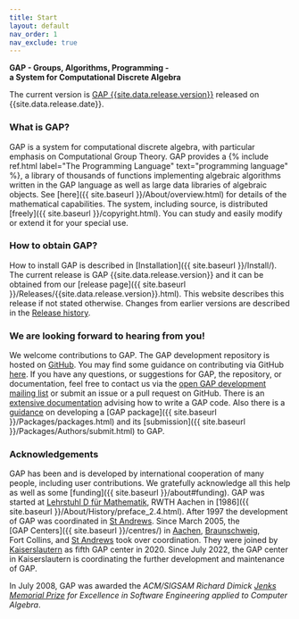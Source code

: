 ```yaml
---
title: Start
layout: default
nav_order: 1
nav_exclude: true
---
```


<p class="bigcenter">
  <strong>GAP - Groups, Algorithms, Programming -<br />
  a System for Computational Discrete Algebra</strong>
</p>

<p class="center">
The current version is 
<a href="Releases/{{site.data.release.version}}.html">GAP&nbsp;{{site.data.release.version}}</a> 
released on {{site.data.release.date}}.
</p>


### What is GAP?

GAP is a system for computational discrete algebra, with particular
emphasis on Computational Group Theory.
GAP provides a {% include ref.html label="The Programming Language"
text="programming language" %}, a library of thousands of functions
implementing algebraic algorithms written in the GAP language as well as
large data libraries of
algebraic objects. See
[here]({{ site.baseurl }}/About/overview.html) for details of the mathematical capabilities.
The system, including source, is distributed
[freely]({{ site.baseurl }}/copyright.html).
You can study and easily modify or extend it for your special use.


### How to obtain GAP?

How to install GAP is described in [Installation]({{ site.baseurl }}/Install/).
The current release is GAP {{site.data.release.version}} and it can be
obtained from our [release page]({{ site.baseurl }}/Releases/{{site.data.release.version}}.html).
This website describes this release if not stated otherwise. 
Changes from earlier versions are described in the
[Release history](https://github.com/gap-system/gap/blob/master/CHANGES.md).


### We are looking forward to hearing from you!

We welcome contributions to GAP. The GAP development repository is
hosted on [GitHub](https://github.com/gap-system/gap). You may find some
guidance on contributing via GitHub
[here](https://github.com/gap-system/gap/blob/master/CONTRIBUTING.md).
If you have any questions, or suggestions for GAP, the repository, or
documentation, feel free to contact us via the [open GAP development
mailing list](https://mail.gap-system.org/mailman/listinfo/gap) or
submit an issue or a pull request on GitHub.
There is an [extensive documentation](Doc/doc.html) advising how to
write a GAP code. Also there is a
[guidance](https://gap-packages.github.io/example/) on
developing a [GAP
package]({{ site.baseurl }}/Packages/packages.html) and its
[submission]({{ site.baseurl }}/Packages/Authors/submit.html) to
GAP.

<!---
The
[GAP Group]({{ site.baseurl }}/Contacts/People/people.html)
welcomes
[contacts]({{ site.baseurl }}/Contacts/contacts.html) with
the GAP users and offers support for them. To keep up to date on GAP
news (discussion of problems, release announcements, bug fixes), we
suggest you to
[subscribe](https://mail.gap-system.org/mailman/listinfo/forum) to the
email-based
[GAP Forum]({{ site.baseurl }}/Contacts/Forum/forum.html).

Please
[tell us]({{ site.baseurl }}/Contacts/publicationfeedback.html)
about your use of GAP in research or teaching. We may well want to
provide a link to your work. If your work is published then we ask you
to [cite]({{ site.baseurl }}/Contacts/cite.html) GAP like a
journal article or book. We maintain a
[Bibliography]({{ site.baseurl }}/Doc/Bib/bib.html) of
publications citing GAP. Please
[help us]({{ site.baseurl }}/Contacts/publicationfeedback.html)
keeping it up to date. --->


### Acknowledgements

GAP has been and is developed by international cooperation of many people,
including user contributions. We gratefully acknowledge all this help as
well as some
[funding]({{ site.baseurl }}/about#funding). GAP was
started at [Lehrstuhl D für
Mathematik](https://www.math.rwth-aachen.de/LDFM/), RWTH Aachen in
[1986]({{ site.baseurl }}/About/History/preface_2.4.html).
After 1997
the development of GAP was coordinated in [St
Andrews](https://www-circa.mcs.st-and.ac.uk/). Since March 2005, the
[GAP Centers]({{ site.baseurl }}/centres/) in
[Aachen](https://www.math.rwth-aachen.de/LDFM/),
[Braunschweig](https://www.tu-braunschweig.de/iaa/),
Fort Collins,
and [St Andrews](https://www-circa.mcs.st-and.ac.uk/) took over coordination.
They were joined by [Kaiserslautern](https://math.rptu.de/ags/agag/)
as fifth GAP center in 2020.
Since July 2022, the GAP center in Kaiserslautern is coordinating the
further development and maintenance of GAP.

In July 2008, GAP was awarded the *ACM/SIGSAM Richard Dimick [Jenks
Memorial Prize](https://www.sigsam.org/awards/jenks/index.html) for
Excellence in Software Engineering applied to Computer Algebra*.
